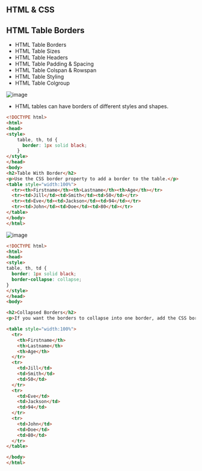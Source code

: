 ## HTML & CSS

## HTML Table Borders

 * HTML Table Borders
 * HTML Table Sizes
 * HTML Table Headers
 * HTML Table Padding & Spacing
 * HTML Table Colspan & Rowspan
 * HTML Table Styling
 * HTML Table Colgroup



![image](https://user-images.githubusercontent.com/40323661/151695421-1951b2f8-9aee-4788-8982-f68702e70f50.png)


* HTML tables can have borders of different styles and shapes.


```HTML
<!DOCTYPE html>
<html>
<head>
<style>
	table, th, td {
	  border: 1px solid black;
	}
</style>
</head>
<body>
<h2>Table With Border</h2>
<p>Use the CSS border property to add a border to the table.</p>
<table style="width:100%">
  <tr><th>Firstname</th><th>Lastname</th><th>Age</th></tr>
  <tr><td>Jill</td><td>Smith</td><td>50</td></tr>
  <tr><td>Eve</td><td>Jackson</td><td>94</td></tr>
  <tr><td>John</td><td>Doe</td><td>80</td></tr>
</table>
</body>
</html>

```

![image](https://user-images.githubusercontent.com/40323661/151695383-e2106e42-944b-462b-b715-987ef86674e7.png)


```HTML
<!DOCTYPE html>
<html>
<head>
<style>
table, th, td {
  border: 1px solid black;
  border-collapse: collapse;
}
</style>
</head>
<body>

<h2>Collapsed Borders</h2>
<p>If you want the borders to collapse into one border, add the CSS border-collapse property.</p>

<table style="width:100%">
  <tr>
    <th>Firstname</th>
    <th>Lastname</th> 
    <th>Age</th>
  </tr>
  <tr>
    <td>Jill</td>
    <td>Smith</td>
    <td>50</td>
  </tr>
  <tr>
    <td>Eve</td>
    <td>Jackson</td>
    <td>94</td>
  </tr>
  <tr>
    <td>John</td>
    <td>Doe</td>
    <td>80</td>
  </tr>
</table>

</body>
</html>
```


